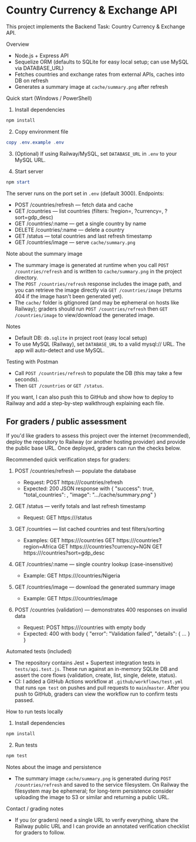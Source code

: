 # Country Currency & Exchange API

This project implements the Backend Task: Country Currency & Exchange API.

Overview
- Node.js + Express API
- Sequelize ORM (defaults to SQLite for easy local setup; can use MySQL via DATABASE_URL)
- Fetches countries and exchange rates from external APIs, caches into DB on refresh
- Generates a summary image at `cache/summary.png` after refresh

Quick start (Windows / PowerShell)

1. Install dependencies

```powershell
npm install
```

2. Copy environment file

```powershell
copy .env.example .env
```

3. (Optional) If using Railway/MySQL, set `DATABASE_URL` in `.env` to your MySQL URL.

4. Start server

```powershell
npm start
```

The server runs on the port set in `.env` (default 3000). Endpoints:

- POST /countries/refresh — fetch data and cache
- GET  /countries — list countries (filters: ?region=, ?currency=, ?sort=gdp_desc)
- GET  /countries/:name — get a single country by name
- DELETE /countries/:name — delete a country
- GET /status — total countries and last refresh timestamp
- GET /countries/image — serve `cache/summary.png`

Note about the summary image

- The summary image is generated at runtime when you call `POST /countries/refresh` and is written to `cache/summary.png` in the project directory.
- The `POST /countries/refresh` response includes the image path, and you can retrieve the image directly via `GET /countries/image` (returns 404 if the image hasn't been generated yet).
- The `cache/` folder is gitignored (and may be ephemeral on hosts like Railway); graders should run `POST /countries/refresh` then `GET /countries/image` to view/download the generated image.

Notes
- Default DB: `db.sqlite` in project root (easy local setup)
- To use MySQL (Railway), set `DATABASE_URL` to a valid mysql:// URL. The app will auto-detect and use MySQL.

Testing with Postman
- Call `POST /countries/refresh` to populate the DB (this may take a few seconds).
- Then `GET /countries` or `GET /status`.

If you want, I can also push this to GitHub and show how to deploy to Railway and add a step-by-step walkthrough explaining each file.

## For graders / public assessment

If you'd like graders to assess this project over the internet (recommended), deploy the repository to Railway (or another hosting provider) and provide the public base URL. Once deployed, graders can run the checks below.

Recommended quick verification steps for graders:

1. POST /countries/refresh — populate the database

	- Request:
	  POST https://<your-deployed-url>/countries/refresh
	- Expected: 200 JSON response with { "success": true, "total_countries": <number>, "image": ".../cache/summary.png" }

2. GET /status — verify totals and last refresh timestamp

	- Request:
	  GET https://<your-deployed-url>/status

3. GET /countries — list cached countries and test filters/sorting

	- Examples:
	  GET https://<your-deployed-url>/countries
	  GET https://<your-deployed-url>/countries?region=Africa
	  GET https://<your-deployed-url>/countries?currency=NGN
	  GET https://<your-deployed-url>/countries?sort=gdp_desc

4. GET /countries/:name — single country lookup (case-insensitive)

	- Example: GET https://<your-deployed-url>/countries/Nigeria

5. GET /countries/image — download the generated summary image

	- Example: GET https://<your-deployed-url>/countries/image

6. POST /countries (validation) — demonstrates 400 responses on invalid data

	- Request: POST https://<your-deployed-url>/countries with empty body
	- Expected: 400 with body { "error": "Validation failed", "details": { ... } }

Automated tests (included)

- The repository contains Jest + Supertest integration tests in `tests/api.test.js`. These run against an in-memory SQLite DB and assert the core flows (validation, create, list, single, delete, status).
- CI: I added a GitHub Actions workflow at `.github/workflows/test.yml` that runs `npm test` on pushes and pull requests to `main`/`master`. After you push to GitHub, graders can view the workflow run to confirm tests passed.

How to run tests locally

1. Install dependencies

```powershell
npm install
```

2. Run tests

```powershell
npm test
```

Notes about the image and persistence

- The summary image `cache/summary.png` is generated during `POST /countries/refresh` and saved to the service filesystem. On Railway the filesystem may be ephemeral; for long-term persistence consider uploading the image to S3 or similar and returning a public URL.

Contact / grading notes

- If you (or graders) need a single URL to verify everything, share the Railway public URL and I can provide an annotated verification checklist for graders to follow.

